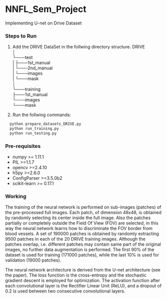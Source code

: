 # NNFL_Sem_Project
Implementing U-net on Drive Dataset

### Steps to Run
1. Add the DRIVE DataSet in the follwing directory structure.
DRIVE<br>
│<br>
└───test<br>
|    ├───1st_manual<br>
|    └───2nd_manual<br>
|    └───images<br>
|    └───mask<br>
│     <br>
└───training<br>
    ├───1st_manual<br>
    └───images<br>
    └───mask<br>

2. Run the follwing commands:
```python
  python prepare_datasets_DRIVE.py
  python run_training.py
  python run_testing.py
```

### Pre-requisites
- numpy >= 1.11.1
- PIL >=1.1.7
- opencv >=2.4.10
- h5py >=2.6.0
- ConfigParser >=3.5.0b2
- scikit-learn >= 0.17.1

### Working
The training of the neural network is performed on sub-images (patches) of the pre-processed full images. Each patch, of dimension 48x48, is obtained by randomly selecting its center inside the full image. Also the patches partially or completely outside the Field Of View (FOV) are selected, in this way the neural network learns how to discriminate the FOV border from blood vessels.
A set of 190000 patches is obtained by randomly extracting 9500 patches in each of the 20 DRIVE training images. Although the patches overlap, i.e. different patches may contain same part of the original images, no further data augmentation is performed. The first 90% of the dataset is used for training (171000 patches), while the last 10% is used for validation (19000 patches).<br>

The neural network architecture is derived from the U-net architecture (see the paper). The loss function is the cross-entropy and the stochastic gradient descent is employed for optimization. The activation function after each convolutional layer is the Rectifier Linear Unit (ReLU), and a dropout of 0.2 is used between two consecutive convolutional layers.
